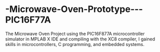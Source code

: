 # -Microwave-Oven-Prototype---PIC16F77A
 The Microwave Oven Project using the PIC16F877A microcontroller simulator in MPLAB X IDE and compiling with the XC8 compiler, I gained skills in microcontrollers, C programming, and embedded systems.
